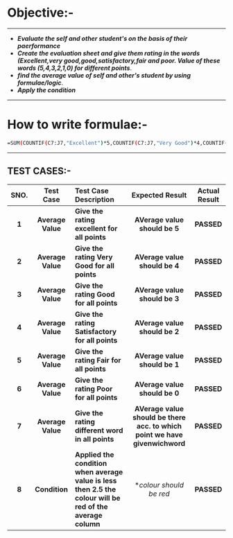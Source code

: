 # **Objective:-**
---------------
- **_Evaluate the self and other student's on the basis of their paerformance_**
- **_Create the evaluation sheet and give them rating in the words (Excellent,very good,good,satisfactory,fair and poor. Value of these words (5,4,3,2,1,0) for different points_**.
- **_find the average value of self and other's student by using formulae/logic_**.
- **_Apply the condition_**
------------------

# **How to write formulae**:-
```sh
=SUM(COUNTIF(C7:J7,"Excellent")*5,COUNTIF(C7:J7,"Very Good")*4,COUNTIF(C7:J7,"Good")*3,COUNTIF(C7:J7,"Satisfactory")*2,COUNTIF(C7:J7,"Fair")*1,COUNTIF(C7:J7,"Poor"))/COUNTA(C7:J7)
```
-------------

## **TEST CASES:-**



| **SNO.**| **Test Case**| **Test Case Description**| **Expected Result**| **Actual Result**|
| :---:    | :---:        |:---                   | :---:              |  :-----:         |
|**1**|**Average Value** |**Give the rating excellent for all points**| **AVerage value should be 5** |**PASSED** |
|**2**|**Average Value** |**Give the rating Very Good for all points**| **AVerage value should be 4** |**PASSED** |
|**3**|**Average Value** |**Give the rating Good for all points**| **AVerage value should be 3** |**PASSED** |
|**4**|**Average Value** |**Give the rating Satisfactory for all points**| **AVerage value should be 2** |**PASSED** |
|**5**|**Average Value** |**Give the rating Fair for all points**| **AVerage value should be 1** |**PASSED** |
|**6**|**Average Value** |**Give the rating Poor for all points**| **AVerage value should be 0** |**PASSED** |
|**7**|**Average Value** |**Give the rating different word in all points**| **AVerage value should be there acc. to which point we have givenwichword**|**PASSED** |
|**8**|**Condition** |**Applied the condition when average value is less then 2.5 the colour will be red of the average column**| **colour should be red*|**PASSED** |
